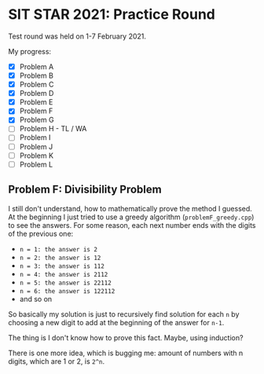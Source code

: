 # SIT STAR 2021: Practice Round

Test round was held on 1-7 February 2021. 

My progress:

- [x] Problem A
- [x] Problem B
- [x] Problem C
- [x] Problem D
- [x] Problem E
- [x] Problem F
- [x] Problem G
- [ ] Problem H - TL / WA
- [ ] Problem I
- [ ] Problem J
- [ ] Problem K
- [ ] Problem L

## Problem F: Divisibility Problem

I still don't understand, how to mathematically prove the method I guessed. At the beginning I just tried to use a greedy algorithm (`problemF_greedy.cpp`) to see the answers. For some reason, each next number ends with the digits of the previous one:

- `n = 1: the answer is 2`
- `n = 2: the answer is 12`
- `n = 3: the answer is 112`
- `n = 4: the answer is 2112`
- `n = 5: the answer is 22112`
- `n = 6: the answer is 122112`
- and so on

So basically my solution is just to recursively find solution for each `n` by choosing a new digit to add at the beginning of the answer for `n-1`.

The thing is I don't know how to prove this fact. Maybe, using induction?

There is one more idea, which is bugging me: amount of numbers with n digits, which are 1 or 2, is `2^n`.

